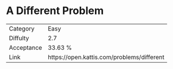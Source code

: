 # A Different Problem

<table>
    <tr>
        <td>Category</td>
        <td>Easy</td>
    </tr>
    <tr>
        <td>Diffulty</td>
        <td>2.7</td>
    </tr>
    <tr>
        <td>Acceptance</td>
        <td>33.63 %</td>
    </tr>
    <tr>
        <td>Link</td>
        <td>https://open.kattis.com/problems/different</td>
    </tr>
</table>